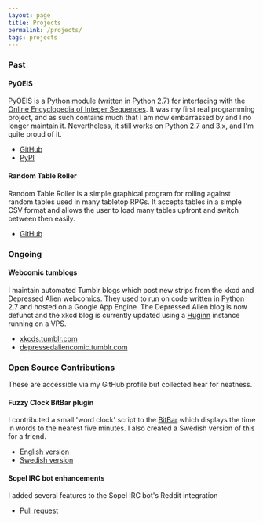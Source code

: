 ```yaml
---
layout: page
title: Projects
permalink: /projects/
tags: projects
---
```


### Past

#### PyOEIS

PyOEIS is a Python module (written in Python 2.7) for interfacing with the [Online Encyclopedia of Integer Sequences](https://oeis.org).
It was my first real programming project, and as such contains much that I am now embarrassed by and I no longer maintain it. Nevertheless,
it still works on Python 2.7 and 3.x, and I'm quite proud of it.

- [GitHub](https://github.com/whonut/pyoeis)
- [PyPI](https://pypi.python.org/pypi/pyoeis)

#### Random Table Roller

Random Table Roller is a simple graphical program for rolling against random tables used in many tabletop RPGs. It accepts tables in a
simple CSV format and allows the user to load many tables upfront and switch between then easily.

- [GitHub](https://github.com/whonut/Random-Table-Roller)

### Ongoing

#### Webcomic tumblogs

I maintain automated Tumblr blogs which post new strips from the xkcd and Depressed Alien webcomics. They used to run on code written in Python 2.7 and
hosted on a Google App Engine. The Depressed Alien blog is now defunct and the xkcd blog is currently updated using a [Huginn](https://github.com/huginn/huginn)
instance running on a VPS.

- [xkcds.tumblr.com](http://xkcds.tumblr.com)
- [depressedaliencomic.tumblr.com](http://depressedaliencomic.tumblr.com)

### Open Source Contributions

These are accessible via my GitHub profile but collected hear for neatness.

#### Fuzzy Clock BitBar plugin

I contributed a small 'word clock' script to the [BitBar](https://getbitbar.com) which displays the time in words to the nearest
five minutes. I also created a Swedish version of this for a friend.

- [English version](https://getbitbar.com/plugins/Time/fuzzyclock.1s.py)
- [Swedish version]({{site.url}}/assets/Scripts/fuzzyclock_sv.1s-6-3.py)

#### Sopel IRC bot enhancements

I added several features to the Sopel IRC bot's Reddit integration

- [Pull request](https://github.com/sopel-irc/sopel/pull/775)

